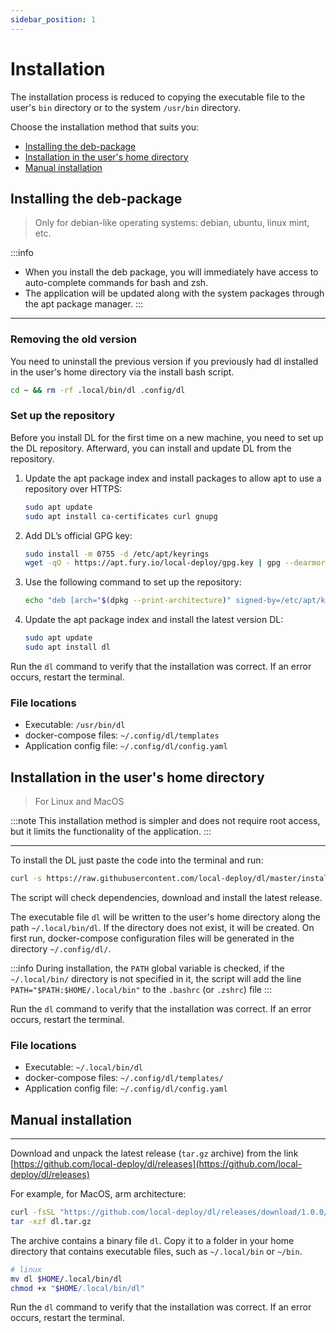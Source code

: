 ```yaml
---
sidebar_position: 1
---
```


# Installation

The installation process is reduced to copying the executable file to the user's `bin` directory or to the system `/usr/bin` directory.

Choose the installation method that suits you:

- [Installing the deb-package](#installing-the-deb-package)
- [Installation in the user's home directory](#installation-in-the-users-home-directory)
- [Manual installation](#manual-installation)

## Installing the deb-package

> Only for debian-like operating systems: debian, ubuntu, linux mint, etc.

:::info
- When you install the deb package, you will immediately have access to auto-complete commands for bash and zsh.
- The application will be updated along with the system packages through the apt package manager.
:::

---

### Removing the old version

You need to uninstall the previous version if you previously had dl installed in the user's home directory via the install bash script.

```bash
cd ~ && rm -rf .local/bin/dl .config/dl
```

### Set up the repository

Before you install DL for the first time on a new machine, you need to set up the DL repository. Afterward, you can install and update DL from the repository.

1. Update the apt package index and install packages to allow apt to use a repository over HTTPS:

    ```bash
    sudo apt update
    sudo apt install ca-certificates curl gnupg
    ```
2. Add DL’s official GPG key:

    ```bash
    sudo install -m 0755 -d /etc/apt/keyrings
    wget -qO - https://apt.fury.io/local-deploy/gpg.key | gpg --dearmor | sudo tee /etc/apt/keyrings/dl.gpg > /dev/null
    ```
3. Use the following command to set up the repository:

    ```bash
    echo "deb [arch="$(dpkg --print-architecture)" signed-by=/etc/apt/keyrings/dl.gpg] https://apt.fury.io/local-deploy/ /" | sudo tee /etc/apt/sources.list.d/dl.list > /dev/null
    ```
4. Update the apt package index and install the latest version DL:

    ```bash
    sudo apt update
    sudo apt install dl
    ```

Run the `dl` command to verify that the installation was correct. If an error occurs, restart the terminal.

### File locations

- Executable: `/usr/bin/dl`
- docker-compose files: `~/.config/dl/templates`
- Application config file: `~/.config/dl/config.yaml`

## Installation in the user's home directory

> For Linux and MacOS

:::note
This installation method is simpler and does not require root access, but it limits the functionality of the application.
:::

---

To install the DL just paste the code into the terminal and run:

```bash
curl -s https://raw.githubusercontent.com/local-deploy/dl/master/install_dl.sh | bash
```

The script will check dependencies, download and install the latest release.

The executable file `dl` will be written to the user's home directory along the path `~/.local/bin/dl`. If the directory does not exist, it will be created. 
On first run, docker-compose configuration files will be generated in the directory `~/.config/dl/`.

:::info
During installation, the `PATH` global variable is checked, if the `~/.local/bin/` directory is not specified in it, the script will add the line `PATH="$PATH:$HOME/.local/bin"` to the `.bashrc` (or `.zshrc`) file
:::

Run the `dl` command to verify that the installation was correct. If an error occurs, restart the terminal.

### File locations

- Executable: `~/.local/bin/dl`
- docker-compose files: `~/.config/dl/templates/`
- Application config file: `~/.config/dl/config.yaml`

## Manual installation

---

Download and unpack the latest release (`tar.gz` archive) from the link [https://github.com/local-deploy/dl/releases](https://github.com/local-deploy/dl/releases)

For example, for MacOS, arm architecture:

```bash
curl -fsSL "https://github.com/local-deploy/dl/releases/download/1.0.0/dl-1.0.0-darwin-arm64.tar.gz" -o "dl.tar.gz"
tar -xzf dl.tar.gz
```

The archive contains a binary file `dl`. Copy it to a folder in your home directory that contains executable files, such as `~/.local/bin` or `~/bin`.

```bash
# linux
mv dl $HOME/.local/bin/dl
chmod +x "$HOME/.local/bin/dl"
```

Run the `dl` command to verify that the installation was correct. If an error occurs, restart the terminal.
